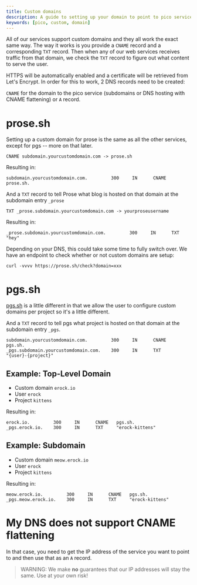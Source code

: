 ```yaml
---
title: Custom domains
description: A guide to setting up your domain to point to pico services
keywords: [pico, custom, domain]
---
```


All of our services support custom domains and they all work the exact same way.
The way it works is you provide a `CNAME` record and a corresponding `TXT`
record. Then when any of our web services receives traffic from that domain, we
check the `TXT` record to figure out what content to serve the user.

HTTPS will be automatically enabled and a certificate will be retrieved from
Let's Encrypt. In order for this to work, 2 DNS records need to be created:

`CNAME` for the domain to the pico service (subdomains or DNS hosting with CNAME
flattening) or `A` record.

# prose.sh

Setting up a custom domain for prose is the same as all the other services,
except for pgs -- more on that later.

```
CNAME subdomain.yourcustomdomain.com -> prose.sh
```

Resulting in:

```
subdomain.yourcustomdomain.com.         300     IN      CNAME   prose.sh.
```

And a `TXT` record to tell Prose what blog is hosted on that domain at the
subdomain entry `_prose`

```
TXT _prose.subdomain.yourcustomdomain.com -> yourproseusername
```

Resulting in:

```
_prose.subdomain.yourcustomdomain.com.         300     IN      TXT     "hey"
```

Depending on your DNS, this could take some time to fully switch over. We have
an endpoint to check whether or not custom domains are setup:

```
curl -vvvv https://prose.sh/check?domain=xxx
```

# pgs.sh

[pgs.sh](https://pgs.sh) is a little different in that we allow the user to
configure custom domains per project so it's a little different.

And a `TXT` record to tell pgs what project is hosted on that domain at the
subdomain entry `_pgs`.

```
subdomain.yourcustomdomain.com.         300     IN      CNAME   pgs.sh.
_pgs.subdomain.yourcustomdomain.com.    300     IN      TXT
"{user}-{project}"
```

## Example: Top-Level Domain

- Custom domain `erock.io`
- User `erock`
- Project `kittens`

Resulting in:

```
erock.io.         300     IN      CNAME   pgs.sh.
_pgs.erock.io.    300     IN      TXT     "erock-kittens"
```

## Example: Subdomain

- Custom domain `meow.erock.io`
- User `erock`
- Project `kittens`

Resulting in:

```
meow.erock.io.         300     IN      CNAME   pgs.sh.
_pgs.meow.erock.io.    300     IN      TXT     "erock-kittens"
```

# My DNS does **not** support CNAME flattening

In that case, you need to get the IP address of the service you want to point to
and then use that as an `A` record.

> WARNING: We make **no** guarantees that our IP addresses will stay the same.
> Use at your own risk!
